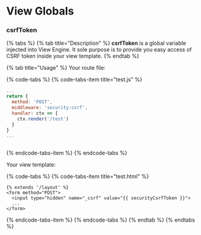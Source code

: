 # View Globals

### csrfToken

{% tabs %}
{% tab title="Description" %}
**csrfToken** is a global variable injected into View Engine. It sole purpose is to provide you easy access of CSRF token inside your view template.
{% endtab %}

{% tab title="Usage" %}
Your route file:

{% code-tabs %}
{% code-tabs-item title="test.js" %}
```javascript
...
return {
  method: 'POST',
  middleware: 'security:csrf',
  handler: ctx => {
    ctx.render('/test')
  }
}
...
  
```
{% endcode-tabs-item %}
{% endcode-tabs %}

Your view template:

{% code-tabs %}
{% code-tabs-item title="test.html" %}
```markup
{% extends '/layout' %}
<form method="POST">
  <input type="hidden" name="_csrf" value="{{ securityCsrfToken }}">
  ...
</form>
```
{% endcode-tabs-item %}
{% endcode-tabs %}
{% endtab %}
{% endtabs %}




